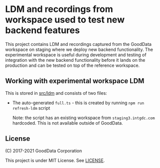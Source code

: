 # LDM and recordings from workspace used to test new backend features

This project contains LDM and recordings captured from the GoodData workspace on staging where we deploy new
backend functionality. The experimental workspace is useful during development and testing of integration with
the new backend functionality before it lands on the production and can be tested on top of the reference
workspace.

## Working with experimental workspace LDM

This is stored in [src/ldm](src/ldm) and consists of two files:

-   The auto-generated `full.ts` - this is created by running `npm run refresh-ldm` script

    Note: the script has an existing workspace from `staging3.intgdc.com` hardcoded. This is not available
    outside of GoodData.

## License

(C) 2017-2021 GoodData Corporation

This project is under MIT License. See [LICENSE](https://github.com/gooddata/gooddata-ui-sdk/blob/master/tools/experimental-workspace/LICENSE).
